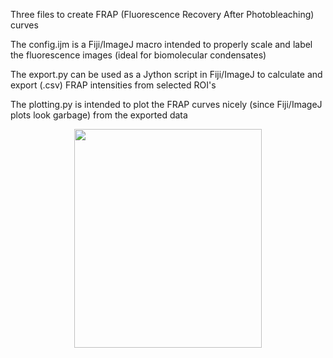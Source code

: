 Three files to create FRAP (Fluorescence Recovery After Photobleaching) curves

The config.ijm is a Fiji/ImageJ macro intended to properly scale and label the fluorescence images (ideal for biomolecular condensates)

The export.py can be used as a Jython script in Fiji/ImageJ to calculate and export (.csv) FRAP intensities from selected ROI's

The plotting.py is intended to plot the FRAP curves nicely (since Fiji/ImageJ plots look garbage) from the exported data


<p align="center">
<img src="https://github.com/Phaips/DropletFRAP/assets/103127272/791cf532-677c-4ef7-9e59-ba97083bf122" width="300" height="350">
</p>
